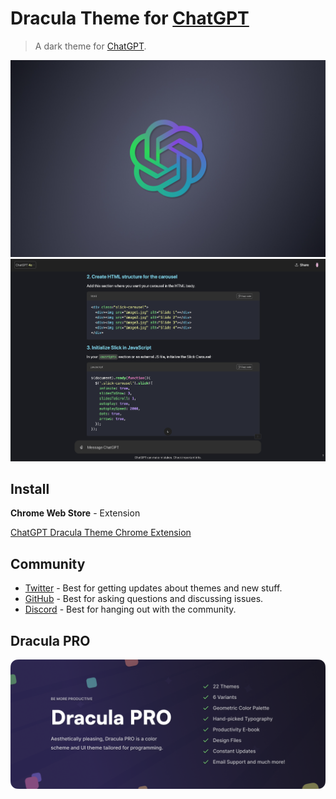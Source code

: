 # Dracula Theme for [ChatGPT](https://chat.openai.com/)

> A dark theme for [ChatGPT](https://chat.openai.com/).

![Screenshot1](./screenshot_1.png)
![Screenshot2](./screenshot_2.png)

## Install

**Chrome Web Store** - Extension

[ChatGPT Dracula Theme Chrome Extension](https://chromewebstore.google.com/detail/chatgpt-dracula-custom-th/ocmahjmcabkidkpmfhdiipnaajlmkfba)

## Community

- [Twitter](https://twitter.com/draculatheme) - Best for getting updates about themes and new stuff.
- [GitHub](https://github.com/dracula/dracula-theme/discussions) - Best for asking questions and discussing issues.
- [Discord](https://draculatheme.com/discord-invite) - Best for hanging out with the community.

## Dracula PRO

[![Dracula PRO](./.github/dracula-pro.png)](https://draculatheme.com/pro)


